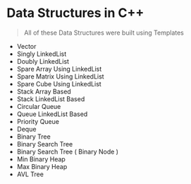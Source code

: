# Data Structures in C++

> All of these Data Structures were built using Templates

* Vector
* Singly LinkedList
* Doubly LinkedList
* Spare Array Using LinkedList
* Spare Matrix Using LinkedList
* Spare Cube Using LinkedList
* Stack Array Based
* Stack LinkedList Based
* Circular Queue
* Queue LinkedList Based
* Priority Queue
* Deque
* Binary Tree
* Binary Search Tree
* Binary Search Tree ( Binary Node )
* Min Binary Heap
* Max Binary Heap
* AVL Tree
